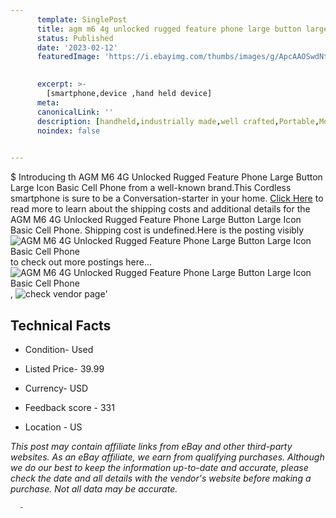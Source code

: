 ```yaml
---
      template: SinglePost
      title: agm m6 4g unlocked rugged feature phone large button large icon basic cell phone
      status: Published
      date: '2023-02-12'
      featuredImage: 'https://i.ebayimg.com/thumbs/images/g/ApcAAOSwdNtheiOp/s-l225.jpg'
       

      excerpt: >-
        [smartphone,device ,hand held device]
      meta:
      canonicalLink: ''
      description: [handheld,industrially made,well crafted,Portable,Mobile,Compact,Convenient,Lightweight,Maneuverable,Man-portable,Miniature,Carriable,Hand-held,Light,Holdable,Transportable,Mobile device,Pocket-sized,On-the-go,Wireless,Cordless,Compact size,Convenient size, smartphone,device ,hand held device]
      noindex: false
      

---
```

$
      Introducing th AGM M6 4G Unlocked Rugged Feature Phone Large Button Large Icon Basic Cell Phone from a well-known brand.This Cordless smartphone is sure to be a Conversation-starter in your home. [Click Here](https://www.ebay.com/itm/313795491124?hash=item490fab3534%3Ag%3AApcAAOSwdNtheiOp&mkevt=1&mkcid=1&mkrid=711-53200-19255-0&campid=%253CePNCampaignId%253E&customid=%253CreferenceId%253E&toolid=10049) to read more to learn about the shipping costs and additional details for the AGM M6 4G Unlocked Rugged Feature Phone Large Button Large Icon Basic Cell Phone. Shipping cost is undefined.Here is the posting visibly ![AGM M6 4G Unlocked Rugged Feature Phone Large Button Large Icon Basic Cell Phone](https://i.ebayimg.com/thumbs/images/g/ApcAAOSwdNtheiOp/s-l225.jpg) to check out more postings here... ![AGM M6 4G Unlocked Rugged Feature Phone Large Button Large Icon Basic Cell Phone](https://i.ebayimg.com/images/g/ApcAAOSwdNtheiOp/s-l1200.jpg), ![check vendor page](https://origin-galleryplus.ebayimg.com/ws/web/313795491124_2_0_1/225x225.jpg,https://origin-galleryplus.ebayimg.com/ws/web/313795491124_3_0_1/225x225.jpg,https://origin-galleryplus.ebayimg.com/ws/web/313795491124_4_0_1/225x225.jpg,https://origin-galleryplus.ebayimg.com/ws/web/313795491124_5_0_1/225x225.jpg,https://origin-galleryplus.ebayimg.com/ws/web/313795491124_6_0_1/225x225.jpg,https://origin-galleryplus.ebayimg.com/ws/web/313795491124_7_0_1/225x225.jpg,https://origin-galleryplus.ebayimg.com/ws/web/313795491124_8_0_1/225x225.jpg)'

      

 ## Technical Facts 



     
      

 - Condition- Used 


      

 - Listed Price- 39.99 


      

 - Currency- USD 


      

 - Feedback score - 331 


      

 - Location - US 


      
      

 *_This post may contain affiliate links from eBay and other third-party websites. As an eBay affiliate, we earn from qualifying purchases. Although we do our best to keep the information up-to-date and accurate, please check the date and all details with the vendor's website before making a purchase. Not all data may be accurate._*




      -
